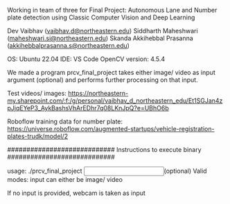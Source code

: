 Working in team of three for Final Project: Autonomous Lane and Number plate detection using Classic Computer Vision and Deep Learning

Dev Vaibhav (vaibhav.d@northeastern.edu)
Siddharth Maheshwari (maheshwari.si@northeastern.edu)
Skanda Akkihebbal Prasanna​ (akkihebbalprasanna.s@northeastern.edu)

OS: Ubuntu 22.04
IDE: VS Code
OpenCV version: 4.5.4

We made a program prcv_final_project takes either image/ video as input argument (optional) and performs further processing on that input.

Test videos/ images: https://northeastern-my.sharepoint.com/:f:/g/personal/vaibhav_d_northeastern_edu/Et1SGJan4zpJjqEYeP3_AykBashsVhArEDhr7q08LKnJpQ?e=UBhO6b

Roboflow training data for number plate: https://universe.roboflow.com/augmented-startups/vehicle-registration-plates-trudk/model/2

############################ Instructions to execute binary ############################

usage:
 ./prcv_final_project <input>(optional)
Valid modes:
	input can either be image/ video

If no input is provided, webcam is taken as input